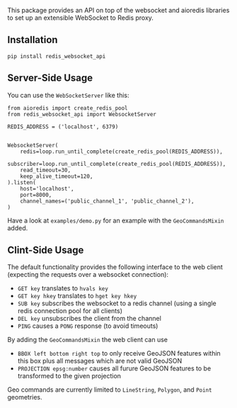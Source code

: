 This package provides an API on top of the websocket and aioredis libraries to
set up an extensible WebSocket to Redis proxy.

Installation
------------

    pip install redis_websocket_api

Server-Side Usage
-----------------

You can use the `WebSocketServer` like this:

    from aioredis import create_redis_pool
    from redis_websocket_api import WebsocketServer

    REDIS_ADDRESS = ('localhost', 6379)


    WebsocketServer(
        redis=loop.run_until_complete(create_redis_pool(REDIS_ADDRESS)),
        subscriber=loop.run_until_complete(create_redis_pool(REDIS_ADDRESS)),
        read_timeout=30,
        keep_alive_timeout=120,
    ).listen(
        host='localhost',
        port=8000,
        channel_names=('public_channel_1', 'public_channel_2'),
    )

Have a look at `examples/demo.py` for an example with the `GeoCommandsMixin`
added.


Clint-Side Usage
----------------

The default functionality provides the following interface to the web client
(expecting the requests over a websocket connection):
- `GET key` translates to `hvals key`
- `GET key hkey` translates to `hget key hkey`
- `SUB key` subscribes the websocket to a redis channel (using a single redis
  connection pool for all clients)
- `DEL key` unsubscribes the client from the channel
- `PING` causes a `PONG` response (to avoid timeouts)

By adding the `GeoCommandsMixin` the web client can use
- `BBOX left bottom right top` to only receive GeoJSON features within this box
  plus all messages which are not valid GeoJSON
- `PROJECTION epsg:number` causes all furure GeoJSON features to be transformed
  to the given projection

Geo commands are currently limited to `LineString`, `Polygon`, and `Point`
geometries.
